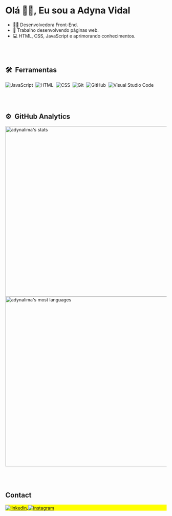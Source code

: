 <h1 align="left">Olá 👋🏻, Eu sou a Adyna Vidal</h1>


- 👩‍💻 Desenvolvedora Front-End.
- 🔭 Trabalho desenvolvendo páginas web. 
- 💻 HTML, CSS, JavaScript e aprimorando conhecimentos. 

<br><br>

## 🛠 &nbsp;Ferramentas

![JavaScript](https://img.shields.io/badge/-JavaScript-05122A?style=flat&logo=javascript)&nbsp;
![HTML](https://img.shields.io/badge/-HTML-05122A?style=flat&logo=HTML5)&nbsp;
![CSS](https://img.shields.io/badge/-CSS-05122A?style=flat&logo=CSS3&logoColor=1572B6)&nbsp;
![Git](https://img.shields.io/badge/-Git-05122A?style=flat&logo=git)&nbsp;
![GitHub](https://img.shields.io/badge/-GitHub-05122A?style=flat&logo=github)&nbsp;
![Visual Studio Code](https://img.shields.io/badge/-Visual%20Studio%20Code-05122A?style=flat&logo=visual-studio-code&logoColor=007ACC)&nbsp;

<br><br>

## ⚙️ &nbsp;GitHub Analytics

<p align="left">
<img width="530em" src="https://github-readme-stats.vercel.app/api?username=adynaslima&show_icons=true&theme=vision-friendly-dark" alt="adynalima's stats"/>
<img width="530em" src="https://github-readme-stats.vercel.app/api/top-langs/?username=AdynaSLima&layout=compact&theme=vision-friendly-dark" alt="adynalima's most languages"/>
</p>


<br><br>

## Contact

<p align="left" style="background:yellow">
<a href="https://www.linkedin.com/in/adynavidal/" target="_blank">
  <img align="center" src="https://img.shields.io/badge/-adynalima-05122A?style=flat&logo=linkedin" alt="linkedin"/>
</a>
<a href="https://www.instagram.com/adynavidal/" target="_blank">
 <img align="center" src="https://img.shields.io/badge/-adynaslima-05122A?style=flat&logo=instagram" alt="instagram"/>
</a>
</p>

<!--


